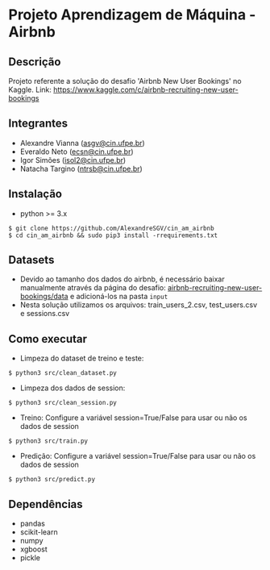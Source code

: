 # Projeto Aprendizagem de Máquina - Airbnb

## Descrição
Projeto referente a solução do desafio 'Airbnb New User Bookings' no Kaggle. Link: https://www.kaggle.com/c/airbnb-recruiting-new-user-bookings

## Integrantes
- Alexandre Vianna (asgv@cin.ufpe.br)
- Everaldo Neto (ecsn@cin.ufpe.br)
- Igor Simões (isol2@cin.ufpe.br)
- Natacha Targino (ntrsb@cin.ufpe.br)

## Instalação
- python >= 3.x
```
$ git clone https://github.com/AlexandreSGV/cin_am_airbnb
$ cd cin_am_airbnb && sudo pip3 install -rrequirements.txt
```
## Datasets
 - Devido ao tamanho dos dados do airbnb, é necessário baixar manualmente através da página do desafio: [airbnb-recruiting-new-user-bookings/data](https://www.kaggle.com/c/airbnb-recruiting-new-user-bookings/data) e adicioná-los na pasta `input`
 - Nesta solução utilizamos os arquivos: train_users_2.csv, test_users.csv e sessions.csv

## Como executar
- Limpeza do dataset de treino e teste:
```
$ python3 src/clean_dataset.py
```

- Limpeza dos dados de session:
```
$ python3 src/clean_session.py
```

- Treino:
Configure a variável session=True/False para usar ou não os dados de session
```
$ python3 src/train.py
```

- Predição:
Configure a variável session=True/False para usar ou não os dados de session
```
$ python3 src/predict.py
```

## Dependências
- pandas
- scikit-learn
- numpy
- xgboost
- pickle
